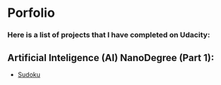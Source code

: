 # Porfolio
### Here is a list of projects that I have completed on Udacity:

## Artificial Inteligence (AI) NanoDegree (Part 1):
* [Sudoku](https://github.com/lrekasius/porfolio/tree/master/AI/Project_1.%20Sudoku)
